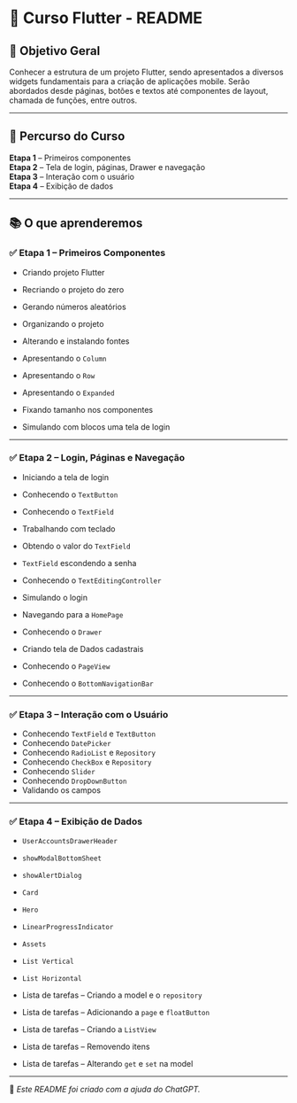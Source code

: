 # 📱 Curso Flutter - README

## 🎯 Objetivo Geral

Conhecer a estrutura de um projeto Flutter, sendo apresentados a diversos widgets fundamentais para a criação de aplicações mobile. Serão abordados desde páginas, botões e textos até componentes de layout, chamada de funções, entre outros.

---

## 📍 Percurso do Curso

**Etapa 1** – Primeiros componentes  
**Etapa 2** – Tela de login, páginas, Drawer e navegação  
**Etapa 3** – Interação com o usuário  
**Etapa 4** – Exibição de dados  

---

## 📚 O que aprenderemos

### ✅ Etapa 1 – Primeiros Componentes

- Criando projeto Flutter  
- Recriando o projeto do zero  
- Gerando números aleatórios  
- Organizando o projeto  
- Alterando e instalando fontes  

- Apresentando o `Column`  
- Apresentando o `Row`  
- Apresentando o `Expanded`  
- Fixando tamanho nos componentes  
- Simulando com blocos uma tela de login  

---

### ✅ Etapa 2 – Login, Páginas e Navegação

- Iniciando a tela de login  
- Conhecendo o `TextButton`  
- Conhecendo o `TextField`  
- Trabalhando com teclado  
- Obtendo o valor do `TextField`  
- `TextField` escondendo a senha  

- Conhecendo o `TextEditingController`  
- Simulando o login  
- Navegando para a `HomePage`  
- Conhecendo o `Drawer`  
- Criando tela de Dados cadastrais  
- Conhecendo o `PageView`  
- Conhecendo o `BottomNavigationBar`  

---

### ✅ Etapa 3 – Interação com o Usuário

- Conhecendo `TextField` e `TextButton`  
- Conhecendo `DatePicker`  
- Conhecendo `RadioList` e `Repository`  
- Conhecendo `CheckBox` e `Repository`  
- Conhecendo `Slider`  
- Conhecendo `DropDownButton`  
- Validando os campos  

---

### ✅ Etapa 4 – Exibição de Dados

- `UserAccountsDrawerHeader`  
- `showModalBottomSheet`  
- `showAlertDialog`  
- `Card`  
- `Hero`  

- `LinearProgressIndicator`  
- `Assets`  
- `List Vertical`  
- `List Horizontal`  

- Lista de tarefas – Criando a model e o `repository`  
- Lista de tarefas – Adicionando a `page` e `floatButton`  
- Lista de tarefas – Criando a `ListView`  
- Lista de tarefas – Removendo itens  
- Lista de tarefas – Alterando `get` e `set` na model
---

📝 *Este README foi criado com a ajuda do ChatGPT.*